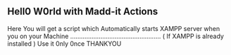 ## Hell0 W0rld with Madd-it Actions
Here You will get a script 
which Automatically starts XAMPP server when you on your Machine ...................................................
( If XAMPP is already installed )
Use it 0nly 0nce
THANKYOU
